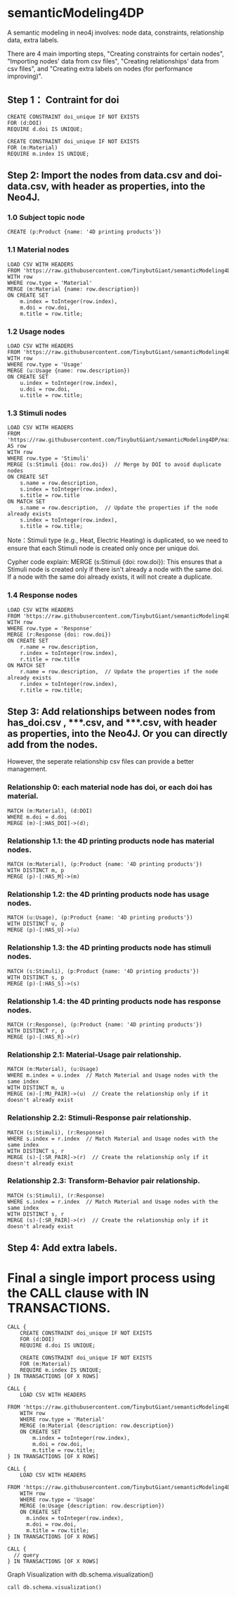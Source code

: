 # semanticModeling4DP
A semantic modeling in neo4j involves: node data, constraints, relationship data, extra labels.

There are 4 main importing steps, "Creating constraints for certain nodes", "Importing nodes' data from csv files", "Creating relationships' data from csv files", and "Creating extra labels on nodes (for performance improving)".

## Step 1： Contraint for doi
```	
CREATE CONSTRAINT doi_unique IF NOT EXISTS
FOR (d:DOI)
REQUIRE d.doi IS UNIQUE;

CREATE CONSTRAINT doi_unique IF NOT EXISTS
FOR (m:Material)
REQUIRE m.index IS UNIQUE;
```

## Step 2: Import the nodes from data.csv and doi-data.csv, with header as properties, into the Neo4J.
### 1.0 Subject topic node

```
CREATE (p:Product {name: '4D printing products'})
```

### 1.1 Material nodes
```
LOAD CSV WITH HEADERS 
FROM 'https://raw.githubusercontent.com/TinybutGiant/semanticModeling4DP/main/data.csv' AS row
WITH row
WHERE row.type = 'Material'
MERGE (m:Material {name: row.description})
ON CREATE SET 
    m.index = toInteger(row.index), 
    m.doi = row.doi, 
    m.title = row.title;
```
### 1.2 Usage nodes
```
LOAD CSV WITH HEADERS 
FROM 'https://raw.githubusercontent.com/TinybutGiant/semanticModeling4DP/main/data.csv' AS row
WITH row
WHERE row.type = 'Usage'
MERGE (u:Usage {name: row.description})
ON CREATE SET 
    u.index = toInteger(row.index),
    u.doi = row.doi, 
    u.title = row.title;
```
### 1.3 Stimuli nodes
```
LOAD CSV WITH HEADERS 
FROM 'https://raw.githubusercontent.com/TinybutGiant/semanticModeling4DP/main/data.csv' AS row
WITH row
WHERE row.type = 'Stimuli'
MERGE (s:Stimuli {doi: row.doi})  // Merge by DOI to avoid duplicate nodes
ON CREATE SET 
    s.name = row.description,  
    s.index = toInteger(row.index),  
    s.title = row.title
ON MATCH SET
    s.name = row.description,  // Update the properties if the node already exists
    s.index = toInteger(row.index),  
    s.title = row.title;      
```
Note：Stimuli type (e.g., Heat, Electric Heating) is duplicated, so we need to ensure that each Stimuli node is created only once per unique doi.

Cypher code explain: MERGE (s:Stimuli {doi: row.doi}): This ensures that a Stimuli node is created only if there isn't already a node with the same doi. If a node with the same doi already exists, it will not create a duplicate.

### 1.4 Response nodes
```
LOAD CSV WITH HEADERS 
FROM 'https://raw.githubusercontent.com/TinybutGiant/semanticModeling4DP/main/data.csv' AS row
WITH row
WHERE row.type = 'Response'
MERGE (r:Response {doi: row.doi})
ON CREATE SET 
    r.name = row.description,  
    r.index = toInteger(row.index),  
    r.title = row.title
ON MATCH SET
    r.name = row.description,  // Update the properties if the node already exists
    r.index = toInteger(row.index),  
    r.title = row.title;  
```
## Step 3: Add relationships between nodes from has_doi.csv , ***.csv, and ***.csv, with header as properties, into the Neo4J. Or you can directly add from the nodes.
However, the seperate relationship csv files can provide a better management.

### Relationship 0: each material node has doi, or each doi has material. 
```	
MATCH (m:Material), (d:DOI)
WHERE m.doi = d.doi
MERGE (m)-[:HAS_DOI]->(d);
```

### Relationship 1.1: the 4D printing products node has material nodes. 
```
MATCH (m:Material), (p:Product {name: '4D printing products'})
WITH DISTINCT m, p
MERGE (p)-[:HAS_M]->(m)
```

### Relationship 1.2: the 4D printing products node has usage nodes. 
```
MATCH (u:Usage), (p:Product {name: '4D printing products'})
WITH DISTINCT u, p
MERGE (p)-[:HAS_U]->(u)
```

### Relationship 1.3: the 4D printing products node has stimuli nodes. 
```
MATCH (s:Stimuli), (p:Product {name: '4D printing products'})
WITH DISTINCT s, p
MERGE (p)-[:HAS_S]->(s)
```

### Relationship 1.4: the 4D printing products node has response nodes. 
```
MATCH (r:Response), (p:Product {name: '4D printing products'})
WITH DISTINCT r, p
MERGE (p)-[:HAS_R]->(r)
```

### Relationship 2.1: Material-Usage pair relationship. 
```
MATCH (m:Material), (u:Usage)
WHERE m.index = u.index  // Match Material and Usage nodes with the same index
WITH DISTINCT m, u
MERGE (m)-[:MU_PAIR]->(u)  // Create the relationship only if it doesn't already exist
```

### Relationship 2.2: Stimuli-Response pair relationship. 
```
MATCH (s:Stimuli), (r:Response)
WHERE s.index = r.index  // Match Material and Usage nodes with the same index
WITH DISTINCT s, r
MERGE (s)-[:SR_PAIR]->(r)  // Create the relationship only if it doesn't already exist
```


### Relationship 2.3: Transform-Behavior pair relationship. 
```
MATCH (s:Stimuli), (r:Response)
WHERE s.index = r.index  // Match Material and Usage nodes with the same index
WITH DISTINCT s, r
MERGE (s)-[:SR_PAIR]->(r)  // Create the relationship only if it doesn't already exist
```


## Step 4: Add extra labels.



# Final a single import process using the CALL clause with IN TRANSACTIONS.
```
CALL {
    CREATE CONSTRAINT doi_unique IF NOT EXISTS
    FOR (d:DOI)
    REQUIRE d.doi IS UNIQUE;

    CREATE CONSTRAINT doi_unique IF NOT EXISTS
    FOR (m:Material)
    REQUIRE m.index IS UNIQUE;
} IN TRANSACTIONS [OF X ROWS]

CALL {
    LOAD CSV WITH HEADERS 
    FROM 'https://raw.githubusercontent.com/TinybutGiant/semanticModeling4DP/main/data.csv' AS row
    WITH row
    WHERE row.type = 'Material'
    MERGE (m:Material {description: row.description})
    ON CREATE SET 
        m.index = toInteger(row.index), 
        m.doi = row.doi, 
        m.title = row.title;
} IN TRANSACTIONS [OF X ROWS]

CALL {
    LOAD CSV WITH HEADERS 
    FROM 'https://raw.githubusercontent.com/TinybutGiant/semanticModeling4DP/main/data.csv' AS row
    WITH row
    WHERE row.type = 'Usage'
    MERGE (m:Usage {description: row.description})
    ON CREATE SET 
      m.index = toInteger(row.index),
      m.doi = row.doi, 
      m.title = row.title;
} IN TRANSACTIONS [OF X ROWS]

CALL {
  // query
} IN TRANSACTIONS [OF X ROWS]
```

Graph Visualization with db.schema.visualization() 
```
call db.schema.visualization() 
```

